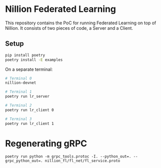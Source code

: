 # Nillion Federated Learning

This repository contains the PoC for running Federated Learning on top of Nillion. It consists of two pieces of code, a Server and a Client. 


## Setup

```bash
pip install poetry
poetry install -E examples
```

On a separate terminal:

```bash
# Terminal 0
nillion-devnet
```

```bash
# Terminal 1
poetry run lr_server
```


```bash
# Terminal 2
poetry run lr_client 0
```

```bash
# Terminal 3
poetry run lr_client 1
```

# Regenerating gRPC

```
poetry run python -m grpc_tools.protoc -I. --python_out=. --grpc_python_out=. nillion_fl/fl_net/fl_service.proto
```